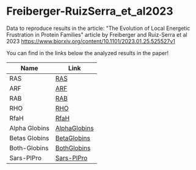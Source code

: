 # Freiberger-RuizSerra_et_al2023
Data to reproduce results in the article:
"The Evolution of Local Energetic Frustration in Protein Families" article by Freiberger and Ruiz-Serra et al 2023
https://www.biorxiv.org/content/10.1101/2023.01.25.525527v1

You can find in the links below the analyzed results in the paper!

| Name            | Link                                                    |
|-----------------|---------------------------------------------------------|
| RAS             | [RAS](https://frustraevo.qb.fcen.uba.ar/results/20237181515717941)     |
| ARF             | [ARF](https://frustraevo.qb.fcen.uba.ar/results/2023719101038158741)     |
| RAB             | [RAB](https://frustraevo.qb.fcen.uba.ar/results/2023719213047811657)     |
| RHO             | [RHO](https://frustraevo.qb.fcen.uba.ar/results/2023724114131570139)     |
| RfaH            | [RfaH](https://frustraevo.qb.fcen.uba.ar/results/20231024122748118092)   |
| Alpha Globins   | [AlphaGlobins](https://frustraevo.qb.fcen.uba.ar/results/20238231901214621) |
| Betas Globins   | [BetaGlobins](https://frustraevo.qb.fcen.uba.ar/results/2023102413815940749) |
| Both-Globins    | [BothGlobins](https://frustraevo.qb.fcen.uba.ar/results/20231024134650530584) |
| Sars-PlPro      | [Sars-PlPro](https://frustraevo.qb.fcen.uba.ar/results/2023824115653918886) |

